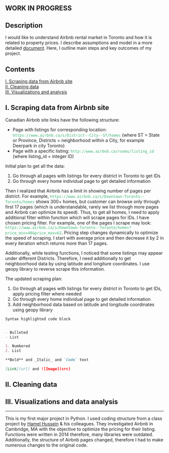 ## WORK IN PROGRESS
## Description

I would like to understand Airbnb rental market in Toronto and how it is related to property prices. I describe assumptions and model in a more detailed [document](https://drive.google.com/open?id=1_KuIaytu1lvk99qkmY7KMDkgZK7leLmr). Here, I outline main steps and key outcomes of my project.


## Contents
[I. Scraping data from Airbnb site](#i-scraping-data-from-airbnb-site) <br/>
[II. Cleaning data](#ii-cleaning-data) <br/>
[III. Visualizations and analysis](#iii-visualizations-and-analysis) <br/>


## I. Scraping data from Airbnb site
Canadian Airbnb site links have the following structure:
- Page with listings for corresponding location: <span style="color:MediumSeaGreen">`https://www.airbnb.ca/s/District--City--ST/homes`</span>  (where ST = State or Province, Districts = neighborhood within a City, for example Deerpark in city Toronto)
- Page with a specific listing: <span style="color:MediumSeaGreen">`http://www.airbnb.ca/rooms/listing_id`</span> (where listing_id = integer ID)

Initial plan to get all the data:
1. Go through all pages with listings for every district in Toronto to get IDs
2. Go through every home individual page to get detailed information

Then I realized that Airbnb has a limit in showing number of pages per district. For example, <span style="color:MediumSeaGreen">`https://www.airbnb.ca/s/Downtown-Toronto--Toronto/homes`</span> shows 300+ homes, but customer can browse only through first 17 pages (which is understandable, rarely we list through more pages and Airbnb can optimize its speed). Thus, to get all homes, I need to apply additional filter within function which will scrape pages for IDs. I have chosen pricing filter. For example, one of the pages I scrape may look: <span style="color:MediumSeaGreen">`https://www.airbnb.ca/s/Downtown-Toronto--Toronto/homes?price_min=40&price_max=62`</span>. Pricing step changes dynamically to optimize the speed of scraping. I start with average price and then decrease it by 2 in every iteration which returns more than 17 pages.

Additionally, while testing functions, I noticed that some listings may appear under different Districts. Therefore, I need additionally to get neighboorhood data by using latitude and longiture coordinates. I use geopy library to reverse scrape this information.

The updated scraping plan:
1. Go through all pages with listings for every district in Toronto to get IDs, apply pricing filter where needed
2. Go through every home individual page to get detailed information
3. Add neighborhood data based on latitude and longitude coordinates using geopy library



```markdown
Syntax highlighted code block


- Bulleted
- List

1. Numbered
2. List

**Bold** and _Italic_ and `Code` text

[Link](url) and ![Image](src)
```

## II. Cleaning data

## III. Visualizations and data analysis


----------------------------------------------------
This is my first major project in Python. I used coding structure from a class project by [Hamel Hussein](https://github.com/hamelsmu) & his colleagues. They investigated Airbnb in Cambridge, MA with the objective to optimize the pricing for their listing. Functions were written in 2014 therefore, many libraries were outdated. Additionally, the structure of Airbnb pages changed, therefore I had to make numerous changes to the original code.
